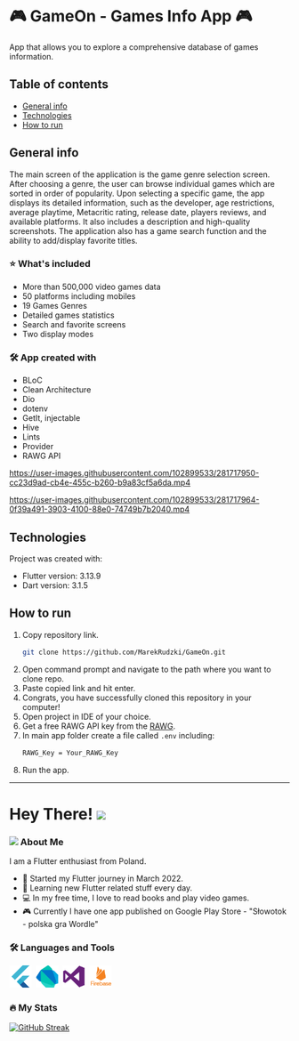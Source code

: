 # 🎮 GameOn - Games Info App 🎮

App that allows you to explore a comprehensive database of games information.

## Table of contents
* [General info](#general-info)
* [Technologies](#technologies)
* [How to run](#how-to-run)

## General info
The main screen of the application is the game genre selection screen. After choosing a genre, the user can browse individual games which are sorted in order of popularity. Upon selecting a specific game, the app displays its detailed information, such as the developer, age restrictions, average playtime, Metacritic rating, release date, players reviews, and available platforms. It also includes a description and high-quality screenshots. The application also has a game search function and the ability to add/display favorite titles.

### :star: What's included
- More than 500,000 video games data
- 50 platforms including mobiles
- 19 Games Genres
- Detailed games statistics
- Search and favorite screens
- Two display modes

### :hammer_and_wrench: App created with
- BLoC
- Clean Architecture
- Dio
- dotenv
- GetIt, injectable
- Hive
- Lints
- Provider
- RAWG API

https://user-images.githubusercontent.com/102899533/281717950-cc23d9ad-cb4e-455c-b260-b9a83cf5a6da.mp4

https://user-images.githubusercontent.com/102899533/281717964-0f39a491-3903-4100-88e0-74749b7b2040.mp4

## Technologies
Project was created with:
* Flutter version: 3.13.9
* Dart version: 3.1.5

## How to run
1. Copy repository link.
   ```sh
   git clone https://github.com/MarekRudzki/GameOn.git
   ```
2. Open command prompt and navigate to the path where you want to clone repo.
3. Paste copied link and hit enter.
4. Congrats, you have successfully cloned this repository in your computer!
5. Open project in IDE of your choice.
6. Get a free RAWG API key from the [RAWG](https://rawg.io/).
7. In main app folder create a file called `.env` including:
   ```sh
   RAWG_Key = Your_RAWG_Key
   ```
8. Run the app.
   


---

<h1>
  Hey There!
  <img src="https://media.giphy.com/media/hvRJCLFzcasrR4ia7z/giphy.gif" width="30px"/>
</h1>

### <img src="https://media.giphy.com/media/WUlplcMpOCEmTGBtBW/giphy.gif" width="30"> About Me


I am a Flutter enthusiast from Poland.
- :telescope: Started my Flutter journey in March 2022.
- :book: Learning new Flutter related stuff every day.
- :computer: In my free time, I love to read books and play video games.
- :video_game: Currently I have one app published on Google Play Store - "Słowotok - polska gra Wordle"

### :hammer_and_wrench: Languages and Tools
<div>
  <img src="https://github.com/devicons/devicon/blob/master/icons/flutter/flutter-original.svg" title="Flutter" alt="Flutter" width="40" height="40"/>&nbsp;
  <img src="https://github.com/devicons/devicon/blob/master/icons/dart/dart-original.svg" title="Dart" alt="Dart" width="40" height="40"/>&nbsp;
  <img src="https://github.com/devicons/devicon/blob/master/icons/visualstudio/visualstudio-plain.svg" title="VSCode" alt="VSCode" width="40" height="40"/>&nbsp;
  <img src="https://github.com/devicons/devicon/blob/master/icons/firebase/firebase-plain-wordmark.svg" title="Firebase" alt="Firebase" width="40" height="40"/>
</div>

### :fire: My Stats
[![GitHub Streak](http://github-readme-streak-stats.herokuapp.com?user=MarekRudzki&theme=dark&background=000000)](https://git.io/streak-stats)
